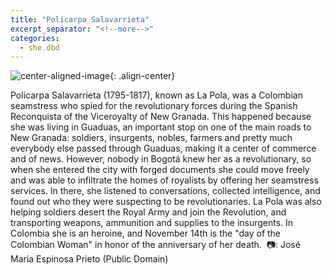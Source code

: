 ```yaml
---
title: "Policarpa_Salavarrieta"
excerpt_separator: "<!--more-->"
categories:
  - she.dbd
---
```



![center-aligned-image](https://cdn.pixabay.com/photo/2020/10/26/16/56/man-5687861_1280.png){: .align-center}

Policarpa Salavarrieta (1795-1817), known as La Pola, was a Colombian seamstress who spied for the revolutionary forces during the Spanish Reconquista of the Viceroyalty of New Granada. This happened because she was living in Guaduas, an important stop on one of the main roads to New Granada: soldiers, insurgents, nobles, farmers and pretty much everybody else passed through Guaduas, making it a center of commerce and of news. However, nobody in Bogotá knew her as a revolutionary, so when she entered the city with forged documents she could move freely and was able to infiltrate the homes of royalists by offering her seamstress services. In there, she listened to conversations, collected intelligence, and found out who they were suspecting to be revolutionaries. La Pola was also helping soldiers desert the Royal Army and join the Revolution, and transporting weapons, ammunition and supplies to the insurgents. In Colombia she is an heroine, and November 14th is the "day of the Colombian Woman" in honor of the anniversary of her death.⁠
⁠
📷: José María Espinosa Prieto (Public Domain)⁠
